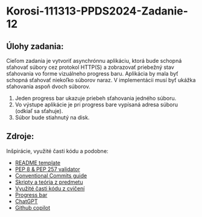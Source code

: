 # Korosi-111313-PPDS2024-Zadanie-12
## Úlohy zadania:
Cieľom zadania je vytvoriť asynchrónnu aplikáciu, ktorá bude schopná sťahovať súbory cez
protokol HTTP(S) a zobrazovať priebežný stav sťahovania vo forme vizuálneho progress baru.
Aplikácia by mala byť schopná sťahovať niekoľko súborov naraz. V implementácii musí byť
ukážka sťahovania aspoň dvoch súborov.
1) Jeden progress bar ukazuje priebeh sťahovania jedného súboru.
2) Vo výstupe aplikácie je pri progress bare vypísaná adresa súboru (odkiaľ sa sťahuje).
3) Súbor bude stiahnutý na disk.


## Zdroje:
Inšpirácie, využité časti kódu a podobne:
* [README template](https://github.com/matiassingers/awesome-readme)
* [PEP 8 & PEP 257 validator](https://www.codewof.co.nz/style/python3/)
* [Conventional Commits guide](https://www.conventionalcommits.org/en/v1.0.0/)
* [Skripty a teória z predmetu](https://elearn.elf.stuba.sk/moodle/course/view.php?id=699)
* [Využité časti kódu z cvičení](https://shorturl.at/PxxIS)
* [Progress bar](https://shorturl.at/4a9AD)
* [ChatGPT](https://chatgpt.com)
* [Github copilot](https://github.com/features/copilot)
